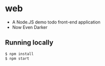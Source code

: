 # web
* A Node.JS demo todo front-end application
* Now Even Darker

## Running locally

```bash
$ npm install
$ npm start
```

